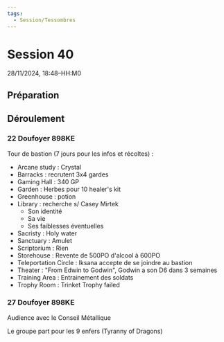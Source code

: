 ```yaml
---
tags:
  - Session/Tessombres
---
```

# Session 40
28/11/2024, 18:48–HH:M0

## Préparation

## Déroulement
### 22 Doufoyer 898KE
Tour de bastion (7 jours pour les infos et récoltes) :
- Arcane study : Crystal
- Barracks : recrutent 3x4 gardes
- Gaming Hall : 340 GP
- Garden : Herbes pour 10 healer's kit
- Greenhouse : potion
- Library : recherche s/ Casey Mirtek
	- Son identité
	- Sa vie
	- Ses faiblesses éventuelles
- Sacristy : Holy water
- Sanctuary : Amulet
- Scriptorium : Rien
- Storehouse : Revente de 500PO d'alcool à 600PO
- Teleportation Circle : Iksana accepte de se joindre au bastion
- Theater : "From Edwin to Godwin", Godwin a son D6 dans 3 semaines
- Training Area : Entrainement des soldats
- Trophy Room : Trinket Trophy failed
### 27 Doufoyer 898KE
Audience avec le Conseil Métallique

Le groupe part pour les 9 enfers (Tyranny of Dragons)